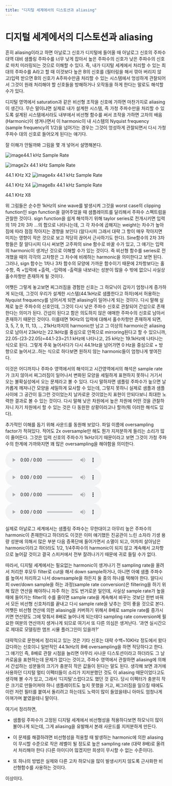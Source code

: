 ```yaml
---
title: "디지털 세계에서의 디스토션과 aliasing"
---
```

# 디지털 세계에서의 디스토션과 aliasing


흔히 aliasing이라고 하면 아날로그 신호가 디지털에 들어올 때 아날로그 신호의 주파수 대역 대비 샘플링 주파수를 너무 낮게 잡아서 높은 주파수의 신호가 낮은 주파수의 신호로 마치 미러링되는 것으로 이해할 수 있다. 즉, 내가 디지털 세계에서 처리할 수 있는 최대의 주파수를 A라고 할 때 이것보다 높은 B의 신호를 (필터링을 해서 깎아 버리지 않고)입력 받으면 B의 신호가 A주파수만큼 처리할 수 있는 시스템에서 엉성하게 관찰되어서 그것이 원래 처리해야 할 신호들을 방해하거나 오작동을 하게 한다는 말로도 해석할 수가 있다.




디지털 영역에서 saturation과 같은 비선형 조작을 신호에 가하면 마찬가지로 aliasing이 생긴다. 무슨 말이냐면 실제로 내가 설계한 시스템, 즉 가청 주파수만을 처리할 수 있도록 설계된 시스템에서라도 내부에서 비선형 함수를 써서 조작을 가하면 고차의 배음 (Harmonic)이 생겨나면서 이 harmonic이 내 시스템의 Nyquist frequency (sample frequency의 1/2)을 넘어가는 경우는 그것이 엉성하게 관찰되면서 다시 가청주파수 대의 신호로 들어오게 된다는 얘기다. 




잘 이해가 안될까봐 그림을 몇 개 넣어서 설명해본다.






![image](/assets/images/dafbbe926913ee23c189e7769f8ae398.jpg)44.1 kHz Sample Rate



![image](/assets/images/b034e95549acc02a2d681b6b83bd1015.jpg)2x 44.1 kHz Sample Rate

44.1 KHz X2
![image](/assets/images/4378fd4cdeafc4866fdbb1fd99654128.jpg)4x 44.1 kHz Sample Rate

44.1 KHz X4
![image](/assets/images/2b2603945c23e7398688db981d01b0bc.jpg)8x 44.1 kHz Sample Rate

44.1 KHz X8




위 그림들은 순수한 1kHz의 sine wave를 발생시켜 그것을 worst case의 clipping function인 sign function을 걸어주었을 때 샘플레이트를 달리해서 주파수 스펙트럼을 관찰한 것이다. sign function을 쉽게 해석하기 위해 taylor series로 전개시키면 입력의 1차 2차 3차 …의 합으로 나타나는데, 그 각 차수에 곱해지는 weight는 차수가 높아짐에 따라 점점 작아지는 경향을 보인다 (알다시피 그래서 대략 그 항이 매우 작아지면 미치는 영향이 작은 것으로 보고 적당히 끊어서 근사하기도 한다). Sine함수의 2차 3차 항들은 잘 알다시피 다시 써보면 고주파의 sine 함수로 바꿀 수가 있고, 그 얘기는 입력의 harmonic이 생겨난 것으로 이해할 수가 있는 것이다. 즉 비선형 함수를 series로 전개했을 때의 각각의 고차항은 그 차수에 비례하는 harmonic을 의미한다고 보면 된다. 그러나, sign 함수는 1차나 3차 함수의 모양에 가까운 함수이기 때문에 2차항보다는 홀수항, 즉 +입력에 +출력, -입력에 -출력을 내보내는 성분이 많을 수 밖에 없으니 사실상 홀수차항만 존재하게 될 것이다.




어쨋든 그렇게 놓고보면 찌그러짐을 경험한 신호는 그 하모닉이 갑자기 엄청나게 증가하게 되는데, 그것이 우리가 설계한 시스템(44.1kHz로 샘플한다고 하자)에서 허용하는 Nyquist frequency를 넘어서게 되면 aliasing이 일어나게 되는 것이다. 다시 말해 실제로 높은 주파수의 신호인데, 그것이 다시 낮은 주파수 신호로 관찰되어 간섭으로 존재한다는 의미가 된다. 간섭이 된다고 함은 의도하지 않은 애매한 주파수의 신호로 남아서 존재하기 때문인 것이다. 이를테면 1KHz의 입력에 대해서 홀수차항만 존재하게 되면, 3, 5, 7, 9, 11, 13, .., 21kHz까지의 harmonic만 남고 그 이상의 harmonic은 aliasing으로 남아서 23kHz는 22.1kHz를 중심으로 안쪽으로 mirroring된다고 할 수 있으니까, 22.05-(23-22.05)=44.1-23=21.1 kHz에 나타나고, 25 kHz는 19.1kHz에 나타나는 식으로 된다. 그렇게 주욱 늘어서다가 다시 44.1Hz을 넘어가면 0 Hz을 중심으로 + 방향으로 늘어서고..하는 식으로 하다보면 원하지 않는 harmonic들이 엄청나게 쌓여진다. 




이것은 어디까지나 주파수 영역에서의 해석이고 시간영역에서의 해석은 sample rate가 크지 않아서 찌그러짐이 일어나서 변화된 모양을 세밀하게 표현하지 못하니 거기서 오는 불확실성에서 오는 문제라고 볼 수 있다. 다시 말하자면 샘플링 주파수가 높으면 날카롭게 깨져나간 모양을 세밀하게 묘사할 수 있는데, 그렇지 못하니 실제로 샘플과 샘플사이에 그 공간이 둥그런 것이었는지 날카로운 것이었는지 표현이 안되다보니 최대한 노력한 결과로 볼 수 있는 것이다. 다시 말해 낮은 차원에서 높은 차원에 어떤 것을 관찰하자니 자기 차원에서 할 수 있는 것은 다 동원한 상황이라고나 할까(뭐 이러한 해석도 있다).




추가적인 이해를 돕기 위해 사운드를 동원해 보았다. 파일 이름에 oversampling factor가 적혀있다. 적어도 2x oversample만 해도 뭔가 지저분하게 들리는 소리가 많이 줄어든다. 그것은 입력 신호의 주파수가 1kHz이기 때문이라고 보면 그것이 가청 주파수의 한계에 가까와지면 꽤 많은 oversampling을 해야함을 의미한다.




![audio](/assets/images/fba704cf8b7107e623ad5928664638d7.mp3)
![audio](/assets/images/1d7cd883652da0630d457bd78edc7ba1.mp3)
![audio](/assets/images/71e81d4994471f645bebdd9e3805a96d.mp3)
![audio](/assets/images/78919ac3d3b952d07156ae577162cab4.mp3)







실제로 아날로그 세계에서는 샘플링 주파수는 무한대이고 아무리 높은 주파수의 harmonic이 존재한다고 하더라도 이것은 이미 얘기했든 진공관이 느린 소자라 기생 용량 성분에 의해서 많은 부분 다음 증폭단에 들어가면서 소멸이 되고, 어차피 살아남은 harmonic이라고 하더라도 1/2, 1/4주파수의 harmonic이 되지 않고 계속해서 고차항으로 늘어갈 것이고 결국 스피커에서 전부 잘려나가기 때문에 귀로 들릴 수가 없다.




따라서, 디지털 세계에서는 필요없는 harmonic이 생겨나기 전 sampling rate을 올려서 처리한 후모두 filter로 cut을 해서 down sample하거나, 아니면 아예 샘플 주파수를 높여서 처리하고 나서 downsample을 하든지 둘 중의 하나를 택해야 한다. 알다시피 over/down sample을 하는 과정(sample rate conversion)은 filtering을 하기 위해 많은 연산을 해야하니 자주 하는 것도 번거로운 일인데, 사실상 sample rate가 높을 때에 들어가는 filter의 수를 줄이면 sample rate을 계속해서 바꾸는 것보단 한번 바꿔서 모든 비선형 신호처리를 끝내고 다시 sample rate을 낮추는 것이 좋을 것으로 본다. 어쨋든 비선형 연산에 의한 aliasing을 커버하기 위해서 8배로 sample rate를 증가시키면 연산량도 그에 맞춰서 8배로 늘어나게 되는데다 sampling rate conversion에 필요한 여분의 연산까지 생겨나게 되므로 여기서 또 다른 의심은 생겨난다. ‘과연 실시간으로 제대로 모델링한 앰프 시뮬 플러그인이 있을까?’




대략적으로 문헌에서 정리되고 있는 것은 기타 신호는 대략 수백~10KHz 정도에서 왔다갔다하는 신호이니 일반적인 44.1kHz의 8배 oversampling을 하면 적당하다고 한다. 그 얘기인 즉, 8배로 관찰 시점을 늘리면 아무리 사나운 디스토션이라고 하더라도 그 날카로움을 표현하는데 문제가 없다는 것이고, 주파수 영역에서 관찰하면 aliasing에 의해서 간섭하는 성분들의 크기가 충분히 작은 값들이 된다는 말도 된다. 생각해 보면 과거에 사용하던 디지털 멀티 이펙터들이 소리가 지저분했던 것도 이 aliasing 때문이었다고도 생각해 볼 수가 있고, 그래서 ‘디지털’스럽다고도 했던 것 같다. 당시 이펙터가 충분히 작은 크기로 만들어져야 하니 샘플레이트도 높지 못했을 거고, 찌그러짐을 일으킬 때에도 이런 저런 필터를 붙여서 돌리려고 하는데도 노력이 많이 들었을테니 아마도 엄청나게 아껴가며 붙였을테니 말이다. 




여기서 정리하면, 

- 샘플링 주파수가 고정된 디지털 세계에서 비선형성을 적용하다보면 하모닉이 많이 불어나게 되는데, 그게 aliasing을 유발해서 본래 사운드를 지저분하게 만든다.

- 이 문제를 해결하려면 비선형성을 적용할 때 발생하는 harmonic에 의한 aliasing이 무시할 수준으로 작은 레벨이 될 정도로 높은 sampling rate (대략 8배)로 올려서 처리해야 한다 (다른 아이디어 많겠지만 희생이 무시할 수 없는 수준이다).

- 또 하나의 방법은 실제와 다른 고차 하모닉을 많이 발생시키지 않도록 근사화한 비선형함수를 사용하는 것이다.




이상이다.



